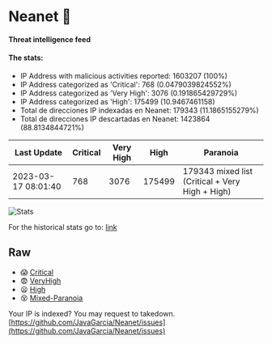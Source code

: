 # Neanet :hocho:
#### Threat intelligence feed
#### The stats:

- IP Address with malicious activities reported: 1603207 (100%)
- IP Address categorized as 'Critical':  768 (0.0479039824552%)
- IP Address categorized as 'Very High':  3076 (0.191865429729%)
- IP Address categorized as 'High':  175499 (10.9467461158)
- Total de direcciones IP indexadas en Neanet:  179343 (11.1865155279%)
- Total de direcciones IP descartadas en Neanet:  1423864 (88.8134844721%)

| Last Update | Critical | Very High | High | Paranoia |
| --- | --- | --- | --- | --- |
| 2023-03-17 08:01:40 | 768 | 3076 | 175499 | 179343 mixed list (Critical + Very High + High)|

![Stats](https://docs.google.com/spreadsheets/d/e/2PACX-1vSnaNMIXVabIpDJjufMlzH7poXnshF3mgd8Is1g9ytUEzVsP5my4Trn8f-xkoLLQ38xpL3HtmUexLo6/pubchart?oid=501124687&format=image)

For the historical stats go to: [link](/stats.csv)
## Raw
- :scream: [Critical](https://raw.githubusercontent.com/JavaGarcia/Neanet/master/blacklists/neanet_critical.txt)
- :fearful: [VeryHigh](https://raw.githubusercontent.com/JavaGarcia/Neanet/master/blacklists/neanet_veryHigh.txtt)
- :frowning: [High](https://raw.githubusercontent.com/JavaGarcia/Neanet/master/blacklists/neanet_high.txt)
- :dizzy_face: [Mixed-Paranoia](https://raw.githubusercontent.com/JavaGarcia/Neanet/master/blacklists/neanet_all.txt)


Your IP is indexed? You may request to takedown. [https://github.com/JavaGarcia/Neanet/issues](https://github.com/JavaGarcia/Neanet/issues)
































































































































































































































































































































































































































































































































































































































































































































































































































































































































































































































































































































































































































































































































































































































































































































































































































































































































































































































































































































































































































































































































































































































































































































































































































































































































































































































































































































































































































































































































































































































































































































































































































































































































































































































































































































































































































































































































































































































































































































































































































































































































































































































































































































































































































































































































































































































































































































































































































































































































































































































































































































































































































































































































































































































































































































































































































































































































































































































































































































































































































































































































































































































































































































































































































































































































































































































































































































































































































































































































































































































































































































































































































































































































































































































































































































































































































































































































































































































































































































































































































































































































































































































































































































































































































































































































































































































































































































































































































































































































































































































































































































































































































































































































































































































































































































































































































































































































































































































































































































































































































































































































